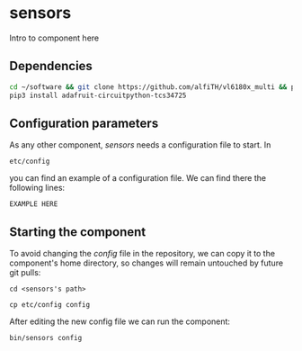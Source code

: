 # sensors
Intro to component here

## Dependencies 
```bash
cd ~/software && git clone https://github.com/alfiTH/vl6180x_multi && pip3 install vl6180x_multi
pip3 install adafruit-circuitpython-tcs34725
```

## Configuration parameters
As any other component, *sensors* needs a configuration file to start. In
```
etc/config
```
you can find an example of a configuration file. We can find there the following lines:
```
EXAMPLE HERE
```

## Starting the component
To avoid changing the *config* file in the repository, we can copy it to the component's home directory, so changes will remain untouched by future git pulls:

```
cd <sensors's path> 
```
```
cp etc/config config
```

After editing the new config file we can run the component:

```
bin/sensors config
```
